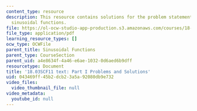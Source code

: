 ```yaml
---
content_type: resource
description: This resource contains solutions for the problem statements related to
  sinusoidal functions.
file: https://ol-ocw-studio-app-production.s3.amazonaws.com/courses/18-03sc-differential-equations-fall-2011/043469ff45b2dcb23a5a92080db9e732_MIT18_03SCF11_ps2_s7s.pdf
file_type: application/pdf
learning_resource_types: []
ocw_type: OCWFile
parent_title: Sinusoidal Functions
parent_type: CourseSection
parent_uid: a4e8634f-4a46-e6ae-1032-0d6aed6b9dff
resourcetype: Document
title: '18.03SCF11 text: Part I Problems and Solutions'
uid: 043469ff-45b2-dcb2-3a5a-92080db9e732
video_files:
  video_thumbnail_file: null
video_metadata:
  youtube_id: null
---
```

